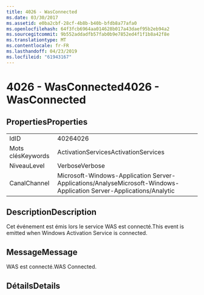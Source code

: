 ```yaml
---
title: 4026 - WasConnected
ms.date: 03/30/2017
ms.assetid: e0ba2cbf-28cf-4b8b-b40b-bfdb8a77afa0
ms.openlocfilehash: 64f3fcb6964aa014628b017a43daef95b2eb94a2
ms.sourcegitcommit: 9b552addadfb57fab0b9e7852ed4f1f1b8a42f8e
ms.translationtype: MT
ms.contentlocale: fr-FR
ms.lasthandoff: 04/23/2019
ms.locfileid: "61943167"
---
```

# <a name="4026---wasconnected"></a><span data-ttu-id="5ab15-102">4026 - WasConnected</span><span class="sxs-lookup"><span data-stu-id="5ab15-102">4026 - WasConnected</span></span>
## <a name="properties"></a><span data-ttu-id="5ab15-103">Properties</span><span class="sxs-lookup"><span data-stu-id="5ab15-103">Properties</span></span>  
  
|||  
|-|-|  
|<span data-ttu-id="5ab15-104">Id</span><span class="sxs-lookup"><span data-stu-id="5ab15-104">ID</span></span>|<span data-ttu-id="5ab15-105">4026</span><span class="sxs-lookup"><span data-stu-id="5ab15-105">4026</span></span>|  
|<span data-ttu-id="5ab15-106">Mots clés</span><span class="sxs-lookup"><span data-stu-id="5ab15-106">Keywords</span></span>|<span data-ttu-id="5ab15-107">ActivationServices</span><span class="sxs-lookup"><span data-stu-id="5ab15-107">ActivationServices</span></span>|  
|<span data-ttu-id="5ab15-108">Niveau</span><span class="sxs-lookup"><span data-stu-id="5ab15-108">Level</span></span>|<span data-ttu-id="5ab15-109">Verbose</span><span class="sxs-lookup"><span data-stu-id="5ab15-109">Verbose</span></span>|  
|<span data-ttu-id="5ab15-110">Canal</span><span class="sxs-lookup"><span data-stu-id="5ab15-110">Channel</span></span>|<span data-ttu-id="5ab15-111">Microsoft-Windows-Application Server-Applications/Analyse</span><span class="sxs-lookup"><span data-stu-id="5ab15-111">Microsoft-Windows-Application Server-Applications/Analytic</span></span>|  
  
## <a name="description"></a><span data-ttu-id="5ab15-112">Description</span><span class="sxs-lookup"><span data-stu-id="5ab15-112">Description</span></span>  
 <span data-ttu-id="5ab15-113">Cet événement est émis lors le service WAS est connecté.</span><span class="sxs-lookup"><span data-stu-id="5ab15-113">This event is emitted when Windows Activation Service is connected.</span></span>  
  
## <a name="message"></a><span data-ttu-id="5ab15-114">Message</span><span class="sxs-lookup"><span data-stu-id="5ab15-114">Message</span></span>  
 <span data-ttu-id="5ab15-115">WAS est connecté.</span><span class="sxs-lookup"><span data-stu-id="5ab15-115">WAS Connected.</span></span>  
  
## <a name="details"></a><span data-ttu-id="5ab15-116">Détails</span><span class="sxs-lookup"><span data-stu-id="5ab15-116">Details</span></span>
